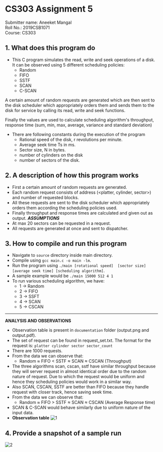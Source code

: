 
# CS303 Assignment 5
Submitter name: Aneeket Mangal\
Roll No.: 2019CSB1071\
Course:  CS303

## 1. What does this program do
* This C program simulates the read, write and seek operations of a disk. It can be observed using 5 different scheduling policies:
    * Random
    * FIFO
    * SSTF
    * SCAN
    * C-SCAN

A certain amount of random requests are generated which are then sent to the disk scheduler which appropriately orders them and sends them to the disk for service by calling its read, write and seek functions.

Finally the values are used to calculate scheduling algorithm's throughput, response time (sum, min, max, average, variance and standard deviation)

* There are following constants during the execution of the program
    * Rational speed of the disk, r revolutions per minute.
    * Average seek time Ts in ms.
    * Sector size, N in bytes.
    * number of cylinders on the disk
    * number of sectors of the disk.

## 2. A description of how this program works 
* First a certain amount of random requests are generated.
* Each random request consists of address (<platter, cylinder, sector>) and number of requested blocks.
* All these requests are sent to the disk scheduler which appropriately orders them according the scheduling policies used.
* Finally throughput and response times are calculated and given out as output.
***ASSUMPTIONS***
* At max 20 sectors can be requested in a request.
* All requests are generated at once and sent to dispatcher.
 

## 3. How to compile and run this program
* Navigate to ```source``` directory inside main directory.
* Compile using ```gcc main.c -o main -lm```.
* Run the program using ```./main [rotational speed]  [sector size] [average seek time] [scheduling algorithm]```.
* A sample example would be ```./main 15000 512 4 1```
* To run various scheduling algorithm, we have:
    * 1 -> Random
    * 2 -> FIFO
    * 3 -> SSFT
    * 4 -> SCAN
    * 5 -> CSCAN 


---

**ANALYSIS AND OBSERVATIONS**
* Observation table is present in ```documentation``` folder (output.png and output.pdf).
* The set of request can be found in request_set.txt. The format for the request is:
```platter cylinder sector sector_count```
* There are 1000 requests.
* From the data we can observe that:
    * Random ≈ FIFO < SSTF ≈ SCAN ≈ CSCAN (Throughput)
* The three algorithms scan, cscan, sstf have similar throughput because they will server request in almost identical order due to the random nature of request. Due to which the request would be uniform and hence they scheduling policies would work in a similar way.
* Also SCAN, CSCAN, SSTF are better than FIFO because they handle request with closer track, hence saving seek time.
* From the data we can observe that:
    * Random ≈ FIFO > SSTF ≈ SCAN ≈ CSCAN (Average Response time)
* SCAN & C-SCAN would behave similarly due to uniform nature of the input data.
* <b>Observation table</b>
![1](documentation/output.png)
## 4. Provide a snapshot of a sample run
![2](documentation/run.png)

